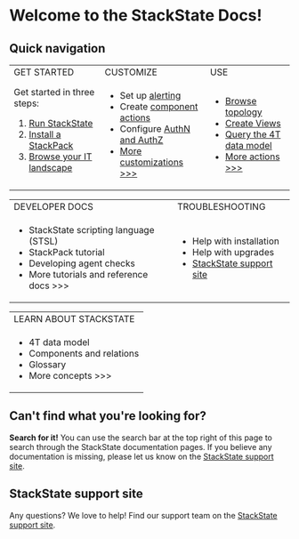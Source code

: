 # Welcome to the StackState Docs!

## Quick navigation

<table>
  <tbody>
    <tr>
      <td>GET STARTED</td>
      <td>CUSTOMIZE</td>
      <td>USE</td>
    </tr>
    <tr>
    <td>
    Get started in three steps:
      <ol>
        <li /><a href="">Run StackState</a>
        <li /><a href="">Install a StackPack</a>
        <li /><a href="">Browse your IT landscape</a>
      </ol>
    </td>
    <td>
      <ul>
        <li />Set up <a href="">alerting</a>
        <li />Create <a href="">component actions</a>
        <li />Configure <a href="">AuthN and AuthZ</a>
        <li /><a href="">More customizations >>></a>
      </ul>
    </td>
    <td>
      <ul>
        <li /><a href="">Browse topology</a>
        <li /><a href="">Create Views</a>
        <li /><a href="">Query the 4T data model</a>
        <li /><a href="">More actions >>></a>
      </ul>
    </td>
    </tr>
    </tbody>
  </table>

  <table>
    <tbody>
      <tr>
        <td>DEVELOPER DOCS</td>
        <td>TROUBLESHOOTING</td>
      </tr>
      <tr>
        <td>
          <ul>
            <li />StackState scripting language (STSL)
            <li />StackPack tutorial
            <li />Developing agent checks
            <li />More tutorials and reference docs >>>
          </ul>
        </td>
        <td>
          <ul>
            <li />Help with installation
            <li />Help with upgrades
            <li /><a href="https://support.stackstate.com/">StackState support site</a><br />
          </ul>
        </td>
      </tr>
    </tbody>
  </table>

  <table>
    <tbody>
      <tr>
        <td>LEARN ABOUT STACKSTATE</td>
      </tr>
      <tr>
        <td>
          <ul>
            <li />4T data model
            <li />Components and relations
            <li />Glossary
            <li />More concepts >>>
          </ul>
        </td>
      </tr>
    </tbody>
  </table>

## Can't find what you're looking for?

**Search for it!** You can use the search bar at the top right of this page to search through the StackState documentation pages.
If you believe any documentation is missing, please let us know on the [StackState support site](https://support.stackstate.com/).

## StackState support site

Any questions? We love to help!
Find our support team on the [StackState support site](https://support.stackstate.com/).
